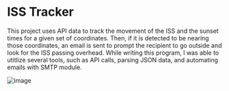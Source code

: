 # ISS Tracker

This project uses API data to track the movement of the ISS and the sunset times for a given set of coordinates. Then, if it is detected to be nearing those coordinates, an email is sent to prompt the recipient to go outside and look for the ISS passing overhead.
While writing this program, I was able to utitlize several tools, such as API calls, parsing JSON data, and automating emails with SMTP module.

![image](https://github.com/user-attachments/assets/a1e483f6-3565-4dcb-90cc-495554dfd2a0)

